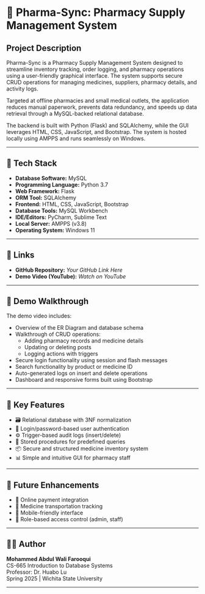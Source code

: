 # 💊 Pharma-Sync: Pharmacy Supply Management System

## Project Description

Pharma-Sync is a Pharmacy Supply Management System designed to streamline inventory tracking, order logging, and pharmacy operations using a user-friendly graphical interface. The system supports secure CRUD operations for managing medicines, suppliers, pharmacy details, and activity logs.

Targeted at offline pharmacies and small medical outlets, the application reduces manual paperwork, prevents data redundancy, and speeds up data retrieval through a MySQL-backed relational database.

The backend is built with Python (Flask) and SQLAlchemy, while the GUI leverages HTML, CSS, JavaScript, and Bootstrap. The system is hosted locally using AMPPS and runs seamlessly on Windows.

---

## 🧰 Tech Stack

- **Database Software:** MySQL  
- **Programming Language:** Python 3.7  
- **Web Framework:** Flask  
- **ORM Tool:** SQLAlchemy  
- **Frontend:** HTML, CSS, JavaScript, Bootstrap  
- **Database Tools:** MySQL Workbench  
- **IDE/Editors:** PyCharm, Sublime Text  
- **Local Server:** AMPPS (v3.8)  
- **Operating System:** Windows 11  

---

## 🔗 Links

- **GitHub Repository:** _Your GitHub Link Here_  
- **Demo Video (YouTube):** _Watch on YouTube_

---

## 🎥 Demo Walkthrough

The demo video includes:

- Overview of the ER Diagram and database schema
- Walkthrough of CRUD operations:
  - Adding pharmacy records and medicine details
  - Updating or deleting posts
  - Logging actions with triggers
- Secure login functionality using session and flash messages
- Search functionality by product or medicine ID
- Auto-generated logs on insert and delete operations
- Dashboard and responsive forms built using Bootstrap

---

## 🧪 Key Features

- 🗃️ Relational database with 3NF normalization
- 🔐 Login/password-based user authentication
- ⚙️ Trigger-based audit logs (insert/delete)
- 🔄 Stored procedures for predefined queries
- 📦 Secure and structured medicine inventory system
- 📊 Simple and intuitive GUI for pharmacy staff

---

## 🚀 Future Enhancements

- 💸 Online payment integration
- 🚚 Medicine transportation tracking
- 📱 Mobile-friendly interface
- 👥 Role-based access control (admin, staff)

---

## 👨‍💻 Author

**Mohammed Abdul Wali Farooqui**  
CS-665 Introduction to Database Systems  
Professor: Dr. Huabo Lu  
Spring 2025 | Wichita State University

---

